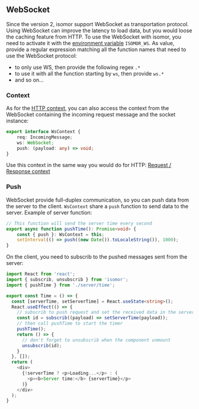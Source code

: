 ## WebSocket

Since the version 2, isomor support WebSocket as transportation protocol. Using WebSocket can improve the latency to load data, but you would loose the caching feature from HTTP. To use the WebSocket with isomor, you need to activate it with the [environment variable](Docs/Config.md) `ISOMOR_WS`. As value, provide a regular expression matching all the function names that need to use the WebSocket protocol:

- to only use WS, then provide the following regex `.*`
- to use it with all the function starting by `ws`, then provide `ws.*`
- and so on...

### Context

As for the [HTTP context](Docs/ReqResCtx.md), you can also access the context from the WebSocket containing the incoming request message and the socket instance:

```ts
export interface WsContext {
    req: IncomingMessage;
    ws: WebSocket;
    push: (payload: any) => void;
}
```

Use this context in the same way you would do for HTTP: [Request / Response context](Docs/ReqResCtx.md)

<!-- ### React

In order to be able to use WebSocket in dev mode, you need to update the proxy settings. First, remove the proxy parameter from `package.json`. Then, install `http-proxy-middleware` using Yarn:

```shell
yarn add http-proxy-middleware
```

Finally, create **src-isomor/setupProxy.js** and place the following contents in it:

```js
const proxy = require('http-proxy-middleware');
module.exports = function (app) {
    app.use(
        '/isomor',
        proxy({ target: 'http://127.0.0.1:3005', ws:true })
    );
};
```

For more details, [see React documentation](https://create-react-app.dev/docs/proxying-api-requests-in-development/#configuring-the-proxy-manually). -->

### Push

WebSocket provide full-duplex communication, so you can push data from the server to the client. `WsContext` share a `push` function to send data to the server. Example of server function:

```ts
// This function will send the server time every second
export async function pushTime(): Promise<void> {
    const { push }: WsContext = this;
    setInterval(() => push((new Date()).toLocaleString()), 1000);
}
```

On the client, you need to subscrib to the pushed messages sent from the server:

```ts
import React from 'react';
import { subscrib, unsubscrib } from 'isomor';
import { pushTime } from './server/time';

export const Time = () => {
  const [serverTime, setServerTime] = React.useState<string>();
  React.useEffect(() => {
    // subscrib to push request and set the received data in the serverTime
    const id = subscrib((payload) => setServerTime(payload));
    // then call pushTime to start the timer
    pushTime();
    return () => {
      // don't forget to unsubscrib when the component unmount
      unsubscrib(id);
    }
  }, []);
  return (
    <div>
      {!serverTime ? <p>Loading...</p> : (
        <p><b>Server time:</b> {serverTime}</p>
      )}
    </div>
  );
}
```
